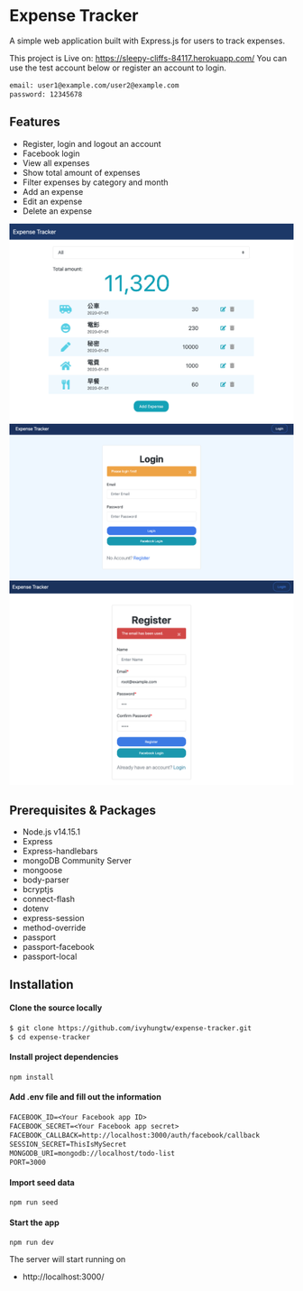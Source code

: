# Expense Tracker

A simple web application built with Express.js for users to track expenses.

This project is Live on: https://sleepy-cliffs-84117.herokuapp.com/
You can use the test account below or register an account to login.

```
email: user1@example.com/user2@example.com
password: 12345678
```

## Features

- Register, login and logout an account
- Facebook login
- View all expenses
- Show total amount of expenses
- Filter expenses by category and month
- Add an expense
- Edit an expense
- Delete an expense

![Home page](/public/photos/index.png)
![Login page](/public/photos/login.png)
![Register page](/public/photos/register.png)

## Prerequisites & Packages

- Node.js v14.15.1
- Express
- Express-handlebars
- mongoDB Community Server
- mongoose
- body-parser
- bcryptjs
- connect-flash
- dotenv
- express-session
- method-override
- passport
- passport-facebook
- passport-local

## Installation

#### Clone the source locally

```
$ git clone https://github.com/ivyhungtw/expense-tracker.git
$ cd expense-tracker
```

#### Install project dependencies

```
npm install
```

#### Add .env file and fill out the information

```
FACEBOOK_ID=<Your Facebook app ID>
FACEBOOK_SECRET=<Your Facebook app secret>
FACEBOOK_CALLBACK=http://localhost:3000/auth/facebook/callback
SESSION_SECRET=ThisIsMySecret
MONGODB_URI=mongodb://localhost/todo-list
PORT=3000
```

#### Import seed data

```
npm run seed
```

#### Start the app

```
npm run dev
```

The server will start running on

- http://localhost:3000/
